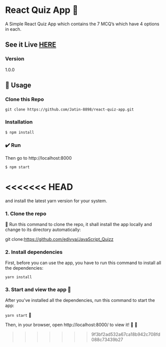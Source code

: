 #  React Quiz App 💎

A Simple React Quiz App which contains the 7 MCQ’s which have 4 options in each.

## See it Live [HERE](https://react-quiz-jatin8898.netlify.com/) 

### Version
1.0.0

## 📝 Usage

### Clone this Repo
```
git clone https://github.com/Jatin-8898/react-quiz-app.git
```
### Installation

```sh
$ npm install
```

### ✔️ Run

Then go to http://localhost:8000

```sh
$ npm start
```

<<<<<<< HEAD
=======
and install the latest yarn version for your system.

### 1. Clone the repo

:horse_racing: Run this command to clone the repo, it shall install the app locally and change to its directory automatically:

git clone:https://github.com/edivya/JavaScript_Quizz

### 2. Install dependencies

First, before you can use the app, you have to run this command to install all the dependencies:

`yarn install`

### 3. Start and view the app :eyes:

After you've installed all the dependencies, run this command to start the app:

`yarn start` :horse_racing:

Then, in your browser, open http://localhost:8000/ to view it! :tada: :tada:

>>>>>>> 9f3bf2ad532a67ca18b942c708fd088c73439b27
